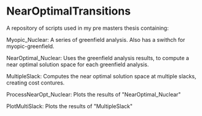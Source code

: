 # NearOptimalTransitions
A repository of scripts used in my pre masters thesis containing:

Myopic_Nuclear: A series of greenfield analysis. Also has a swithch for myopic-greenfield.

NearOptimal_Nuclear: Uses the greenfield analysis results, to compute a near optimal solution space for each greenfield analysis.

MultipleSlack: Computes the near optimal solution space at multiple slacks, creating cost contures.

ProcessNearOpt_Nuclear: Plots the results of "NearOptimal_Nuclear"

PlotMultiSlack: Plots the results of "MultipleSlack"
